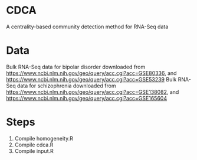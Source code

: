 # CDCA
A centrality-based community detection method for RNA-Seq data
# Data
Bulk RNA-Seq data for bipolar disorder downloaded from https://www.ncbi.nlm.nih.gov/geo/query/acc.cgi?acc=GSE80336, and https://www.ncbi.nlm.nih.gov/geo/query/acc.cgi?acc=GSE53239
Bulk RNA-Seq data for schizophrenia downloaded from https://www.ncbi.nlm.nih.gov/geo/query/acc.cgi?acc=GSE138082, and https://www.ncbi.nlm.nih.gov/geo/query/acc.cgi?acc=GSE165604

# Steps
1. Compile homogeneity.R
2. Compile cdca.R
3. Compile input.R
